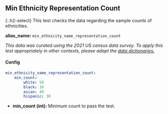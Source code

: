 
## Min Ethnicity Representation Count

<div class="main-docs" markdown="1"><div class="h3-box" markdown="1">

{:.h2-select}
This test checks the data regarding the sample counts of ethnicities.

**alias_name:** `min_ethnicity_name_representation_count`

<i class="fa fa-info-circle"></i>
<em>This data was curated using the 2021 US census data survey. To apply this test appropriately in other contexts, please adapt the [data dictionaries.](https://github.com/JohnSnowLabs/nlptest/blob/main/nlptest/transform/utils.py)</em>

#### Config
```yaml
min_ethnicity_name_representation_count:
    min_count: 
        white: 50
        black: 10
        asian: 40
        hispanic: 30           
```
- **min_count (int):** Minimum count to pass the test.

<!-- #### Examples -->
